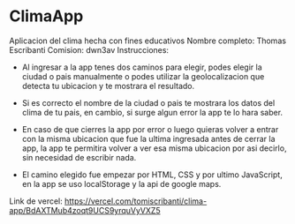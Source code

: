# ClimaApp
Aplicacion del clima hecha con fines educativos
Nombre completo: Thomas Escribanti
Comision: dwn3av
Instrucciones: 
- Al ingresar a la app tenes dos caminos para elegir, podes elegir
la ciudad o pais manualmente o podes utilizar la geolocalizacion que detecta tu ubicacion y te mostrara el resultado.
- Si es correcto el nombre de la ciudad o pais te mostrara los datos del clima de tu pais, en cambio, si surge algun error la app te lo hara saber.
- En caso de que cierres la app por error o luego quieras volver a entrar con la misma ubicacion que fue la ultima ingresada antes de cerrar la app, la app te permitira volver a ver esa misma ubicacion por asi decirlo, sin necesidad de escribir nada.

- El camino elegido fue empezar por HTML, CSS y por ultimo JavaScript, 
en la app se uso localStorage y la api de google maps.

Link de vercel: https://vercel.com/tomiscribanti/clima-app/BdAXTMub4zoqt9UCS9yrquVyVXZ5